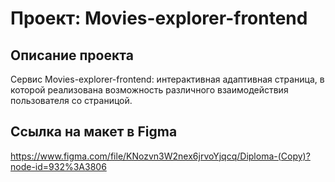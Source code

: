 # Проект: Movies-explorer-frontend

## Описание проекта
Сервис Movies-explorer-frontend: интерактивная адаптивная страница, в которой реализована возможность различного взаимодействия пользователя со страницой.

## Ссылка на макет в Figma
https://www.figma.com/file/KNozvn3W2nex6jrvoYjqcq/Diploma-(Copy)?node-id=932%3A3806
